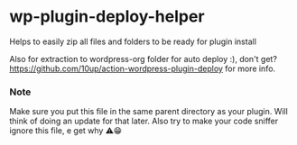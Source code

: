 # wp-plugin-deploy-helper
Helps to easily zip all files and folders to be ready for plugin install

Also for extraction to wordpress-org folder for auto deploy :), don't get?
https://github.com/10up/action-wordpress-plugin-deploy for more info.

### Note
Make sure you put this file in the same parent directory as your plugin. Will think of doing an update for that later. 
Also try to make your code sniffer ignore this file, e get why ⚠️😁
